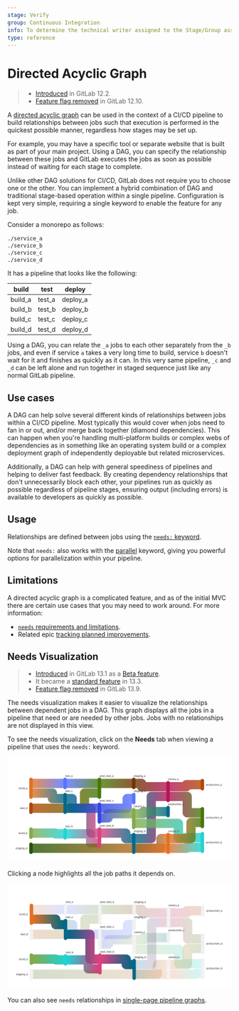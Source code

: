 ```yaml
---
stage: Verify
group: Continuous Integration
info: To determine the technical writer assigned to the Stage/Group associated with this page, see https://about.gitlab.com/handbook/engineering/ux/technical-writing/#assignments
type: reference
---
```


# Directed Acyclic Graph

> - [Introduced](https://gitlab.com/gitlab-org/gitlab-foss/-/issues/47063) in GitLab 12.2.
> - [Feature flag removed](https://gitlab.com/gitlab-org/gitlab/-/issues/206902) in GitLab 12.10.

A [directed acyclic graph](https://www.techopedia.com/definition/5739/directed-acyclic-graph-dag) can be
used in the context of a CI/CD pipeline to build relationships between jobs such that
execution is performed in the quickest possible manner, regardless how stages may
be set up.

For example, you may have a specific tool or separate website that is built
as part of your main project. Using a DAG, you can specify the relationship between
these jobs and GitLab executes the jobs as soon as possible instead of waiting
for each stage to complete.

Unlike other DAG solutions for CI/CD, GitLab does not require you to choose one or the
other. You can implement a hybrid combination of DAG and traditional
stage-based operation within a single pipeline. Configuration is kept very simple,
requiring a single keyword to enable the feature for any job.

Consider a monorepo as follows:

```plaintext
./service_a
./service_b
./service_c
./service_d
```

It has a pipeline that looks like the following:

| build | test | deploy |
| ----- | ---- | ------ |
| build_a | test_a | deploy_a |
| build_b | test_b | deploy_b |
| build_c | test_c | deploy_c |
| build_d | test_d | deploy_d |

Using a DAG, you can relate the `_a` jobs to each other separately from the `_b` jobs,
and even if service `a` takes a very long time to build, service `b` doesn't
wait for it and finishes as quickly as it can. In this very same pipeline, `_c` and
`_d` can be left alone and run together in staged sequence just like any normal
GitLab pipeline.

## Use cases

A DAG can help solve several different kinds of relationships between jobs within
a CI/CD pipeline. Most typically this would cover when jobs need to fan in or out,
and/or merge back together (diamond dependencies). This can happen when you're
handling multi-platform builds or complex webs of dependencies as in something like
an operating system build or a complex deployment graph of independently deployable
but related microservices.

Additionally, a DAG can help with general speediness of pipelines and helping
to deliver fast feedback. By creating dependency relationships that don't unnecessarily
block each other, your pipelines run as quickly as possible regardless of
pipeline stages, ensuring output (including errors) is available to developers
as quickly as possible.

## Usage

Relationships are defined between jobs using the [`needs:` keyword](../yaml/README.md#needs).

Note that `needs:` also works with the [parallel](../yaml/README.md#parallel) keyword,
giving you powerful options for parallelization within your pipeline.

## Limitations

A directed acyclic graph is a complicated feature, and as of the initial MVC there
are certain use cases that you may need to work around. For more information:

- [`needs` requirements and limitations](../yaml/README.md#requirements-and-limitations).
- Related epic [tracking planned improvements](https://gitlab.com/groups/gitlab-org/-/epics/1716).

## Needs Visualization

> - [Introduced](https://gitlab.com/gitlab-org/gitlab/-/issues/215517) in GitLab 13.1 as a [Beta feature](https://about.gitlab.com/handbook/product/#beta).
> - It became a [standard feature](https://gitlab.com/gitlab-org/gitlab/-/merge_requests/38517) in 13.3.
> - [Feature flag removed](https://gitlab.com/gitlab-org/gitlab/-/merge_requests/52208) in GitLab 13.9.

The needs visualization makes it easier to visualize the relationships between dependent jobs in a DAG. This graph displays all the jobs in a pipeline that need or are needed by other jobs. Jobs with no relationships are not displayed in this view.

To see the needs visualization, click on the **Needs** tab when viewing a pipeline that uses the `needs:` keyword.

![Needs visualization example](img/dag_graph_example_v13_1.png)

Clicking a node highlights all the job paths it depends on.

![Needs visualization with path highlight](img/dag_graph_example_clicked_v13_1.png)

You can also see `needs` relationships in [single-page pipeline graphs](../pipelines/index.md#view-full-pipeline-graph).
